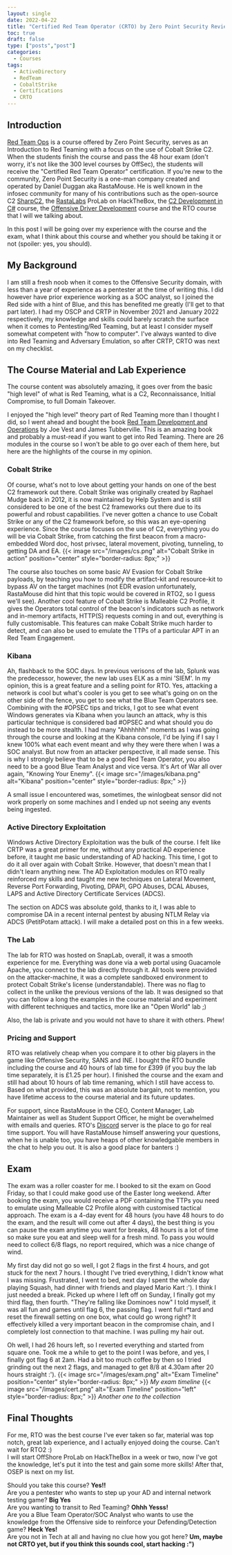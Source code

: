 ```yaml
---
layout: single
date: 2022-04-22
title: "Certified Red Team Operator (CRTO) by Zero Point Security Review"
toc: true
draft: false
type: ["posts","post"]
categories:
  - Courses
tags:
  - ActiveDirectory
  - RedTeam
  - CobaltStrike
  - Certifications
  - CRTO
---
```

## Introduction
[Red Team Ops](https://courses.zeropointsecurity.co.uk/courses/red-team-ops) is a course offered by Zero Point Security, serves as an Introduction to Red Teaming with a focus on the use of Cobalt Strike C2. When the students finish the course and pass the 48 hour exam (don't worry, it's not like the 300 level courses by OffSec), the students will receive the "Certified Red Team Operator" certification.
If you're new to the community, Zero Point Security is a one-man company created and operated by Daniel Duggan aka RastaMouse. He is well known in the infosec community for many of his contributions such as the open-source C2 [SharpC2](https://github.com/SharpC2/SharpC2), the [RastaLabs](https://app.hackthebox.com/prolabs/overview/rastalabs) ProLab on HackTheBox, the [C2 Development in C#](https://courses.zeropointsecurity.co.uk/courses/c2-development-in-csharp) course, the [Offensive Driver Development](https://courses.zeropointsecurity.co.uk/courses/offensive-driver-development) course and the RTO course that I will we talking about.

In this post I will be going over my experience with the course and the exam, what I think about this course and whether you should be taking it or not (spoiler: yes, you should).

## My Background
I am still a fresh noob when it comes to the Offensive Security domain, with less than a year of experience as a pentester at the time of writing this. I did however have prior experience working as a SOC analyst, so I joined the Red side with a hint of Blue, and this has benefited me greatly (I'll get to that part later). I had my OSCP and CRTP in November 2021 and January 2022 respectively, my knowledge and skills could barely scratch the surface when it comes to Pentesting/Red Teaming, but at least I consider myself somewhat competent with "how to computer".
I've always wanted to dive into Red Teaming and Adversary Emulation, so after CRTP, CRTO was next on my checklist.

## The Course Material and Lab Experience
The course content was absolutely amazing, it goes over from the basic "high level" of what is Red Teaming, what is a C2, Reconnaissance, Initial Compromise, to full Domain Takeover.

I enjoyed the "high level" theory part of Red Teaming more than I thought I did, so I went ahead and bought the book [Red Team Development and Operations](https://www.amazon.com/Red-Team-Development-Operations-practical/dp/B083XVG633) by Joe Vest and James Tubberville. This is an amazing book and probably a must-read if you want to get into Red Teaming.
There are 26 modules in the course so I won't be able to go over each of them here, but here are the highlights of the course in my opinion.

### Cobalt Strike
Of course, what's not to love about getting your hands on one of the best C2 framework out there. Cobalt Strike was originally created by Raphael Mudge back in 2012, it is now  maintained by Help System and is still considered to be one of the best C2 frameworks out there due to its powerful and robust capabilities. I've never gotten a chance to use Cobalt Strike or any of the C2 framework before, so this was an eye-opening experience. Since the course focuses on the use of C2, everything you do will be via Cobalt Strike, from catching the first beacon from a macro-embedded Word doc, host privsec, lateral movement, pivoting, tunneling, to getting DA and EA.
{{< image src="/images/cs.png" alt="Cobalt Strike in action" position="center" style="border-radius: 8px;" >}}

The course also touches on some basic AV Evasion for Cobalt Strike payloads, by teaching you how to modify the artifact-kit and resource-kit to bypass AV on the target machines (not EDR evasion unfortunately, RastaMouse did hint that this topic would be covered in RTO2, so I guess we'll see). Another cool feature of Cobalt Strike is Malleable C2 Profile, it gives the Operators total control of the beacon's indicators such as network and in-memory artifacts, HTTP(S) requests coming in and out, everything is fully customisable. This features can make Cobalt Strike much harder to detect, and can also be used to emulate the TTPs of a particular APT in an Red Team Engagement.

### Kibana
Ah, flashback to the SOC days. In previous verisons of the lab, Splunk was the predecessor, however, the new lab uses ELK as a mini 'SIEM'. In my opinion, this is a great feature and a selling point for RTO. Yes, attacking a network is cool but what's cooler is you get to see what's going on on the other side of the fence, you get to see what the Blue Team Operators see. Combining with the #OPSEC tips and tricks, I got to see what event Windows generates via Kibana when you launch an attack, why is this particular technique is considered bad #OPSEC and what should you do instead to be more stealth.
I had many "Ahhhhhh" moments as I was going through the course and looking at the Kibana console, I'd be lying if I say I knew 100% what each event meant and why they were there when I was a SOC analyst. But now from an attacker perspective, it all made sense. This is why I strongly believe that to be a good Red Team Operator, you also need to be a good Blue Team Analyst and vice versa. It's Art of War all over again, "Knowing Your Enemy".
{{< image src="/images/kibana.png" alt="Kibana" position="center" style="border-radius: 8px;" >}}

A small issue I encountered was, sometimes, the winlogbeat sensor did not work properly on some machines and I ended up not seeing any events being ingested.

### Active Directory Exploitation
Windows Active Directory Exploitation was the bulk of the course. I felt like CRTP was a great primer for me, without any practical AD experience before, it taught me basic understanding of AD hacking. This time, I got to do it all over again with Cobalt Strike. However, that doesn't mean that I didn't learn anything new. The AD Exploitation modules on RTO really reinforced my skills and taught me new techniques on Lateral Movement, Reverse Port Forwarding, Pivoting, DPAPI, GPO Abuses, DCAL Abuses, LAPS and Active Directory Certificate Services (ADCS).

The section on ADCS was absolute gold, thanks to it, I was able to compromise DA in a recent internal pentest by abusing NTLM Relay via ADCS (PetitPotam attack). I will make a detailed post on this in a few weeks.

### The Lab
The lab for RTO was hosted on SnapLab, overall, it was a smooth experience for me. Everything was done via a web portal using Guacamole Apache, you connect to the lab directly through it. All tools were provided on the attacker-machine, it was a complete sandboxed environment to protect Cobalt Strike's license (understandable). There was no flag to collect in the unlike the previous versions of the lab. It was designed so that you can follow a long the examples in the course material and experiment with different techniques and tactics, more like an "Open World" lab ;)

Also, the lab is private and you would not have to share it with others. Phew!

### Pricing and Support
RTO was relatively cheap when you compare it to other big players in the game like Offensive Security, SANS and INE. I bought the RTO bundle including the course and 40 hours of lab time for £399 (if you buy the lab time separately, it is £1.25 per hour). I finished the course and the exam and still had about 10 hours of lab time remaning, which I still have access to. Based on what provided, this was an absolute bargain, not to mention, you have lifetime access to the course material and its future updates.

For support, since RastaMouse in the CEO, Content Manager, Lab Maintainer as well as Student Support Officer, he might be overwhelmed with emails and queries. RTO's [Discord](https://discord.com/invite/FBgTXB45?utm_source=Discord%20Widget&utm_medium=Connect) server is the place to go for real time support. You will have RastaMouse himself answering your questions, when he is unable too, you have heaps of other knowledgable members in the chat to help you out. It is also a good place for banters :)

## Exam
The exam was a roller coaster for me. I booked to sit the exam on Good Friday, so that I could make good use of the Easter long weekend. After booking the exam, you would receive a PDF containing the TTPs you need to emulate using Malleable C2 Profile along with customised tactical approach. The exam is a 4-day event for 48 hours (you have 48 hours to do the exam, and the result will come out after 4 days), the best thing is you can pause the exam anytime you want for breaks, 48 hours is a lot of time so make sure you eat and sleep well for a fresh mind. To pass you would need to collect 6/8 flags, no report required, which was a nice change of wind.

My first day did not go so well, I got 2 flags in the first 4 hours, and got stuck for the next 7 hours. I thought I've tried everything, I didn't know what I was missing. Frustrated, I went to bed, next day I spent the whole day playing Squash, had dinner with friends and played Mario Kart :'). I think I just needed a break. Picked up where I left off on Sunday, I finally got my third flag, then fourth. "They're falling like Dominoes now" I told myself, it was all fun and games until flag 6, the passing flag. I went full r*tard and reset the firewall setting on one box, what could go wrong right? It effectively killed a very important beacon in the compromise chain, and I completely lost connection to that machine. I was pulling my hair out. 

Oh well, I had 26 hours left, so I reverted everything and started from square one. Took me a while to get to the point I was before, and yes, I finally got flag 6 at 2am. Had a bit too much coffee by then so I tried grinding out the next 2 flags, and managed to get 8/8 at 4.30am after 20 hours straight :').
{{< image src="/images/exam.png" alt="Exam Timeline" position="center" style="border-radius: 8px;" >}}
*My exam timeline*
{{< image src="/images/cert.png" alt="Exam Timeline" position="left" style="border-radius: 8px;" >}}
*Another one to the collection*

## Final Thoughts
For me, RTO was the best course I've ever taken so far, material was top notch, great lab experience, and I actually enjoyed doing the course. Can't wait for RTO2 :)
\
I will start OffShore ProLab on HackTheBox in a week or two, now I've got the knowledge, let's put it into the test and gain some more skills! After that, OSEP is next on my list.

Should you take this course? **Yes!!**
\
Are you a pentester who wants to step up your AD and internal network testing game? **Big Yes**
\
Are you wanting to transit to Red Teaming? **Ohhh Yesss!**
\
Are you a Blue Team Operator/SOC Analyst who wants to use the knowledge from the Offensive side to reinforce your Defending/Detection game? **Heck Yes!**
\
Are you not in Tech at all and having no clue how you got here? **Um, maybe not CRTO yet, but if you think this sounds cool, start hacking :")**
